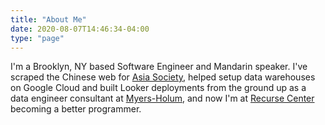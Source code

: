 ```yaml
---
title: "About Me"
date: 2020-08-07T14:46:34-04:00
type: "page"
---
```


I'm a Brooklyn, NY based Software Engineer and Mandarin speaker. I've scraped the Chinese web for [Asia Society](https://asiasociety.org/center-us-china-relations/about), helped setup data warehouses on Google Cloud and built Looker deployments from the ground up as a data engineer consultant at [Myers-Holum](https://www.myersholum.com/practices/edw-cloud-migrations/), and now I'm at [Recurse Center](https://www.recurse.com/) becoming a better programmer.   

